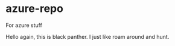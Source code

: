 # azure-repo
For azure stuff


Hello again, this is black panther.
I just like roam around and hunt.
